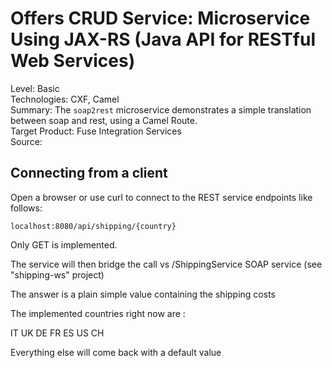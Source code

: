 Offers CRUD Service: Microservice Using JAX-RS (Java API for RESTful Web Services)
==========================================================================
Level: Basic    
Technologies: CXF, Camel   
Summary: The `soap2rest` microservice demonstrates a simple translation between soap and rest, using a Camel Route.    
Target Product: Fuse Integration Services  
Source: 


        
## Connecting from a client

Open a browser or use curl to connect to the REST service endpoints like follows:

```
localhost:8080/api/shipping/{country}

```

Only GET is implemented.

The service will then bridge the call vs  /ShippingService SOAP service (see "shipping-ws" project)

The answer is a plain simple value containing the shipping costs

The implemented countries right now are :

IT
UK
DE
FR
ES
US
CH

Everything else will come back with a default value
